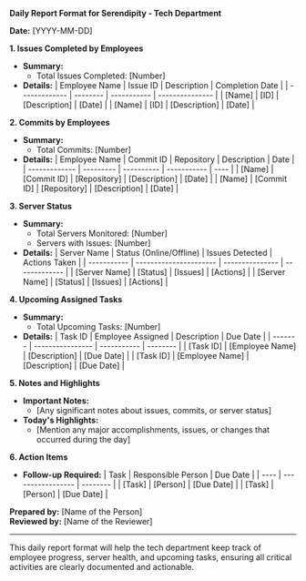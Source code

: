 **Daily Report Format for Serendipity - Tech Department**

**Date:** [YYYY-MM-DD]

**1. Issues Completed by Employees**
   - **Summary:**
     - Total Issues Completed: [Number]
   - **Details:**
     | Employee Name | Issue ID | Description | Completion Date |
     | ------------- | -------- | ----------- | --------------- |
     | [Name]        | [ID]     | [Description] | [Date] |
     | [Name]        | [ID]     | [Description] | [Date] |

**2. Commits by Employees**
   - **Summary:**
     - Total Commits: [Number]
   - **Details:**
     | Employee Name | Commit ID | Repository | Description | Date |
     | ------------- | --------- | ---------- | ----------- | ---- |
     | [Name]        | [Commit ID] | [Repository] | [Description] | [Date] |
     | [Name]        | [Commit ID] | [Repository] | [Description] | [Date] |

**3. Server Status**
   - **Summary:**
     - Total Servers Monitored: [Number]
     - Servers with Issues: [Number]
   - **Details:**
     | Server Name | Status (Online/Offline) | Issues Detected | Actions Taken |
     | ----------- | ---------------------- | --------------- | ------------- |
     | [Server Name] | [Status] | [Issues] | [Actions] |
     | [Server Name] | [Status] | [Issues] | [Actions] |

**4. Upcoming Assigned Tasks**
   - **Summary:**
     - Total Upcoming Tasks: [Number]
   - **Details:**
     | Task ID | Employee Assigned | Description | Due Date |
     | ------- | ---------------- | ----------- | -------- |
     | [Task ID] | [Employee Name] | [Description] | [Due Date] |
     | [Task ID] | [Employee Name] | [Description] | [Due Date] |

**5. Notes and Highlights**
   - **Important Notes:**
     - [Any significant notes about issues, commits, or server status]
   - **Today's Highlights:**
     - [Mention any major accomplishments, issues, or changes that occurred during the day]

**6. Action Items**
   - **Follow-up Required:**
     | Task | Responsible Person | Due Date |
     | ---- | ----------------- | -------- |
     | [Task] | [Person] | [Due Date] |
     | [Task] | [Person] | [Due Date] |

**Prepared by:** [Name of the Person]  
**Reviewed by:** [Name of the Reviewer]

---

This daily report format will help the tech department keep track of employee progress, server health, and upcoming tasks, ensuring all critical activities are clearly documented and actionable.